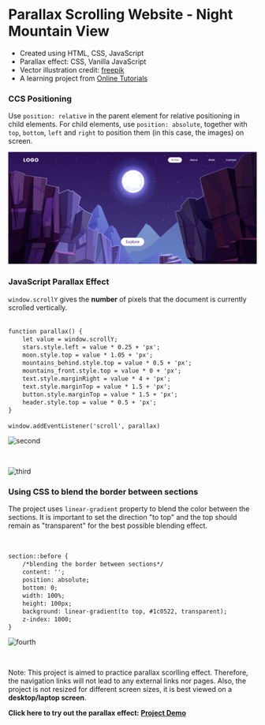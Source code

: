 # Parallax Scrolling Website - Night Mountain View 

- Created using HTML, CSS, JavaScript
- Parallax effect: CSS, Vanilla JavaScript
- Vector illustration credit: [freepik](https://www.freepik.com/free-vector/mountains-cleft-view-from-bottom-night-scenery-landscape-with-high-rocks-full-moon-with-stars-glowing-peaks_13194970.htm#page=1&query=Scene&position=38)
- A learning project from [Online Tutorials](https://www.youtube.com/watch?v=1wfeqDyMUx4&t=63s)

### CCS Positioning 
Use ```position: relative``` in the parent element for relative positioning in child elements. For child elements, use ```position: absolute```, together with ```top```, ```bottom```, ```left``` and ```right``` to position them (in this case, the images) on screen. 

![first](./assets/project_preview/first.PNG)  

### JavaScript Parallax Effect  
```window.scrollY``` gives  the **number** of pixels that the document is currently scrolled vertically.  
<br>

```
function parallax() {
    let value = window.scrollY;
    stars.style.left = value * 0.25 + 'px';
    moon.style.top = value * 1.05 + 'px';
    mountains_behind.style.top = value * 0.5 + 'px';
    mountains_front.style.top = value * 0 + 'px';
    text.style.marginRight = value * 4 + 'px';
    text.style.marginTop = value * 1.5 + 'px';
    button.style.marginTop = value * 1.5 + 'px';
    header.style.top = value * 0.5 + 'px';
}

window.addEventListener('scroll', parallax)
```

![second](./assets/project_preview/second.PNG)

<br>

![third](./assets/project_preview/third.PNG)

### Using CSS to blend the border between sections 
The project uses ```linear-gradient``` property to blend the color between the sections. It is important to set the direction "to top" and the top should remain as "transparent" for the best possible blending effect. 

<br>

```
section::before {
    /*blending the border between sections*/
    content: '';
    position: absolute;
    bottom: 0;
    width: 100%;
    height: 100px;
    background: linear-gradient(to top, #1c0522, transparent);
    z-index: 1000;
}

```
![fourth](./assets/project_preview/fourth.PNG)

<br>

Note: This project is aimed to practice parallax scorlling effect. Therefore, the navigation links will not lead to any external links nor pages. Also, the project is not resized for different screen sizes, it is best viewed on a **desktop/laptop screen**.  

**Click here to try out the parallax effect: [Project Demo](https://lihuicham.github.io/night-mountain-parallax/)**

